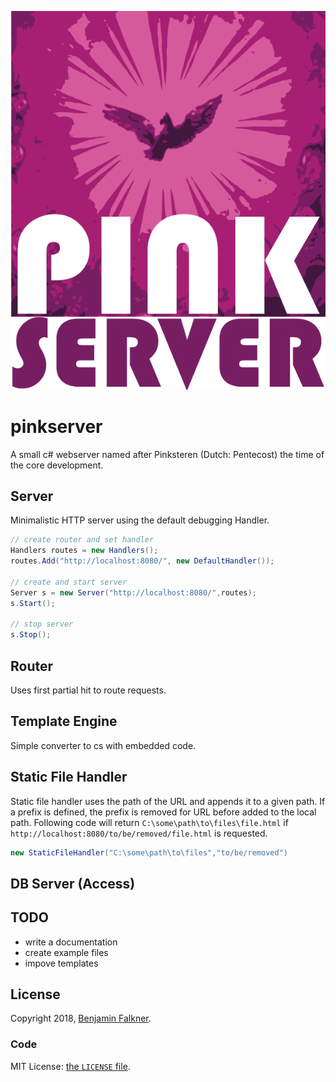 ![Image of PinkServer](https://raw.githubusercontent.com/bennof/pinkserver/master/priv/static/img/pinkserver.png)

# pinkserver
A small c# webserver named after Pinksteren (Dutch: Pentecost) the time of the core development.

## Server
Minimalistic  HTTP server using the default debugging Handler.
```C#
// create router and set handler
Handlers routes = new Handlers();
routes.Add("http://localhost:8080/", new DefaultHandler());

// create and start server
Server s = new Server("http://localhost:8080/",routes);
s.Start();

// stop server            
s.Stop();
```

## Router
Uses first partial hit to route requests.

## Template Engine
Simple converter to cs with embedded code.

## Static File Handler
Static file handler uses the path of the URL and appends it to a given 
path. If a prefix is defined, the prefix is removed for URL before added
to the local path. Following code will return `C:\some\path\to\files\file.html` 
if `http://localhost:8080/to/be/removed/file.html` is requested.
```C#
new StaticFileHandler("C:\some\path\to\files","to/be/removed")
```

## DB Server (Access)

## TODO

 * write a documentation
 * create example files
 * impove templates

## License

Copyright 2018, [Benjamin Falkner](http://bennof.github.io/).

### Code

MIT License: [the `LICENSE` file](https://github.com/bennof/pinkserver/blob/master/LICENSE).